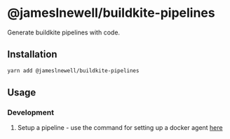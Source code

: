 # @jameslnewell/buildkite-pipelines

Generate buildkite pipelines with code.

## Installation

```bash
yarn add @jameslnewell/buildkite-pipelines
```

## Usage

### Development

1. Setup a pipeline - use the command for setting up a docker agent [here](https://buildkite.com/organizations/jameslnewell/agents?return_to_pipeline=buildkite-pipelines&welcome=true#setup-docker)